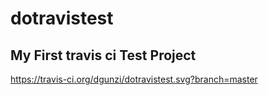 # dotravistest
## My First travis ci Test Project
https://travis-ci.org/dgunzi/dotravistest.svg?branch=master
